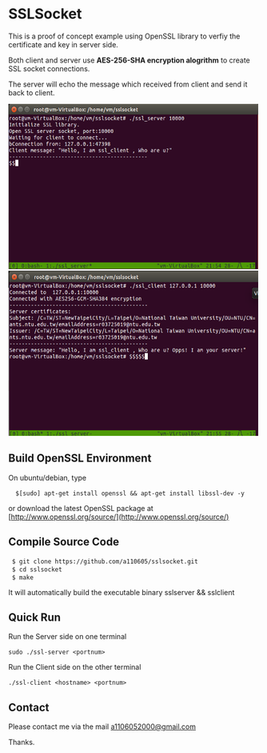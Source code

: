# SSLSocket

This is a proof of concept example using OpenSSL library to verfiy the certificate and key in server side. 

Both client and server use **AES-256-SHA encryption alogrithm** to create SSL socket connections.

The server will echo the message which received from client and send it back to client.

<img src="https://github.com/a110605/sslsocket/blob/master/picture/1.png" height="330" width="500">

<img src="https://github.com/a110605/sslsocket/blob/master/picture/2.png" height="330" width="500">


## Build OpenSSL Environment
On ubuntu/debian, type 

```	
  $[sudo] apt-get install openssl && apt-get install libssl-dev -y
```

or download the latest OpenSSL package at [http://www.openssl.org/source/](http://www.openssl.org/source/)


## Compile Source Code
 
 ```
  $ git clone https://github.com/a110605/sslsocket.git
  $ cd sslsocket 
  $ make
 ```
  It will automatically build the executable binary sslserver && sslclient


## Quick Run
Run the Server side on one terminal

	sudo ./ssl-server <portnum>
 
Run the Client side on the other terminal

	./ssl-client <hostname> <portnum>

## Contact
Please contact me via the mail [a1106052000@gmail.com](a1106052000@gmail.com)

Thanks.
